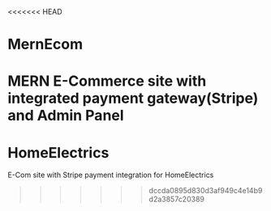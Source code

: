 <<<<<<< HEAD
# MernEcom
MERN E-Commerce site with integrated payment gateway(Stripe) and Admin Panel
=======
# HomeElectrics
E-Com site with Stripe payment integration for HomeElectrics
>>>>>>> dccda0895d830d3af949c4e14b9d2a3857c20389

